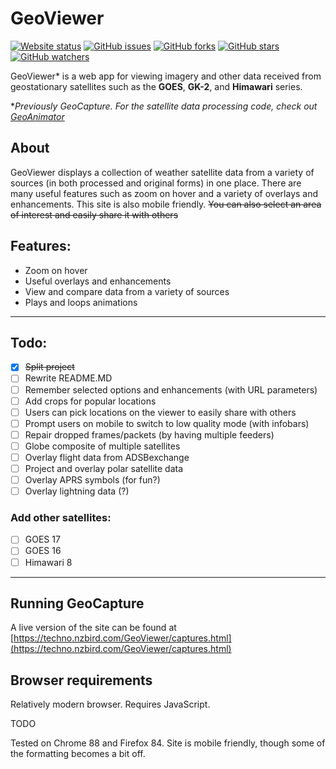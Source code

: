 # GeoViewer
[![Website status](https://img.shields.io/website-up-down-green-red/https/techno.nzbird.com/GeoViewer/captures.html.svg)](https://techno.nzbird.com/GeoViewer/captures.html)
[![GitHub issues](https://img.shields.io/github/issues/technobird22/geoviewer)](https://GitHub.com/technobird22/GeoViewer/issues/)
[![GitHub forks](https://img.shields.io/github/forks/technobird22/GeoViewer.svg?style=social&label=Fork&maxAge=2592000)](https://GitHub.com/technobird22/GeoViewer/network/)
[![GitHub stars](https://img.shields.io/github/stars/technobird22/GeoViewer.svg?style=social&label=Star&maxAge=2592000)](https://github.com/technobird22/GeoViewer/stargazers/)
[![GitHub watchers](https://img.shields.io/github/watchers/technobird22/GeoViewer.svg?style=social&label=Watch&maxAge=2592000)](https://GitHub.com/technobird22/GeoViewer/watchers/)


GeoViewer* is a web app for viewing imagery and other data received from geostationary satellites such as the **GOES**, **GK-2**, and **Himawari** series.

**Previously GeoCapture. For the satellite data processing code, check out [GeoAnimator](https://github.com/technobird22/geoanimator/)*

## About
GeoViewer displays a collection of weather satellite data from a variety of sources (in both processed and original forms) in one place. There are many useful features such as zoom on hover and a variety of overlays and enhancements. This site is also mobile friendly. <del>You can also select an area of interest and easily share it with others</del>

## Features:
- Zoom on hover
- Useful overlays and enhancements
- View and compare data from a variety of sources
- Plays and loops animations
-----

## Todo:
- [x] <del>Split project</del>
- [ ] Rewrite README.MD
- [ ] Remember selected options and enhancements (with URL parameters)
- [ ] Add crops for popular locations
- [ ] Users can pick locations on the viewer to easily share with others
- [ ] Prompt users on mobile to switch to low quality mode (with infobars)
- [ ] Repair dropped frames/packets (by having multiple feeders)
- [ ] Globe composite of multiple satellites
- [ ] Overlay flight data from ADSBexchange
- [ ] Project and overlay polar satellite data
- [ ] Overlay APRS symbols (for fun?)
- [ ] Overlay lightning data (?)

### Add other satellites:
- [ ] GOES 17
- [ ] GOES 16
- [ ] Himawari 8

-----

## Running GeoCapture
A live version of the site can be found at [https://techno.nzbird.com/GeoViewer/captures.html](https://techno.nzbird.com/GeoViewer/captures.html)

## Browser requirements
Relatively modern browser. Requires JavaScript.

TODO

Tested on Chrome 88 and Firefox 84.
Site is mobile friendly, though some of the formatting becomes a bit off.